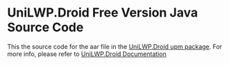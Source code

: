 # UniLWP.Droid Free Version Java Source Code

This the source code for the aar file in the [UniLWP.Droid upm package](https://github.com/JustinFincher/UniLWP.Droid.Package.Free). For more info, please refer to [UniLWP.Droid Documentation](https://docs.google.com/document/d/10b5zDYjr2MDDKUhuUeq192YYoOb5YHcEqfLbr_5m9iM/edit?usp=sharing)
